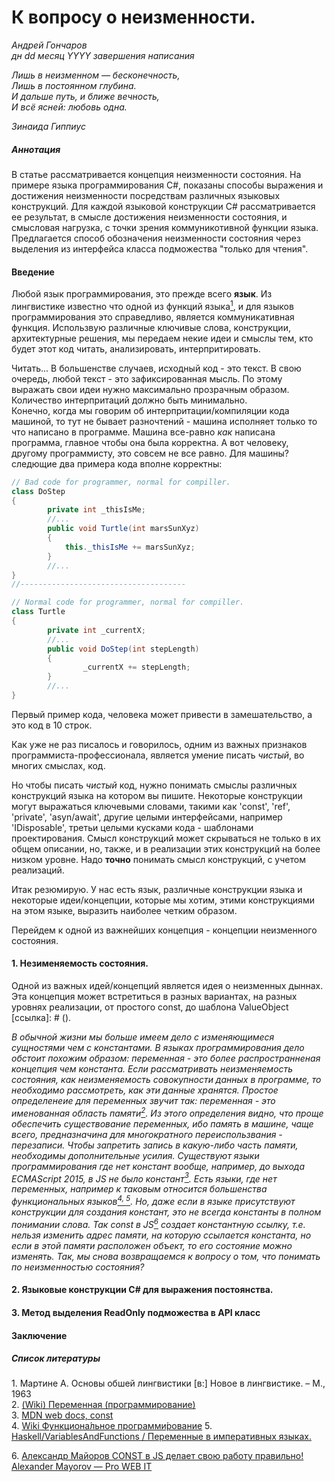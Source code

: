 # К вопросу о неизменности.
*Андрей Гончаров*  
*дн dd месяц YYYY завершения написания*    

*Лишь в неизменном — бесконечность,*  
*Лишь в постоянном глубина.*  
*И дальше путь, и ближе вечность,*  
*И всё ясней: любовь одна.*  

*Зинаида Гиппиус*


##### Аннотация
В статье рассматривается концепция неизменности состояния. На примере языка программирования C#, показаны способы выражения и достижения неизменности посредствам различных языковых конструкций. Для каждой языковой конструкции C# рассматривается ее результат, в смысле достижения неизменности состояния, и смысловая нагрузка, с точки зрения коммуникотивной функции языка. Предлагается способ обозначения неизменности состояния через выделения из интерфейса класса подможества "только для чтения".    

#### Введение
Любой язык программирования, это прежде всего **язык**. Из лингвистике известно что одной из функций языка[<sup>1</sup>](#1), и для языков программирования это справедливо, является коммуникативная функция. Использвую различные ключивые слова, конструкции, архитектурные решения, мы передаем некие идеи и смыслы тем, кто будет этот код читать, анализировать, интерпритировать.

Читать... В большенстве случаев, исходный код - это текст. В свою очередь, любой текст - это зафиксированная мысль. По этому выражать свои идеи нужно максимально прозрачным образом. Количество интерпритаций должно быть минимально.   
Конечно, когда мы говорим об интерпритации/компиляции кода машиной, то тут не бывает разночтений - машина исполняет только то что написано в программе. Машина все-равно *как* написана программа, главное чтобы она была корректна. А вот человеку, другому программисту, это совсем не все равно. Для машины? следющие два примера кода вполне корректны: 
```C#
// Bad code for programmer, normal for compiller.
class DoStep
{
        private int _thisIsMe;
        //...
        public void Turtle(int marsSunXyz)
        {
            this._thisIsMe += marsSunXyz;
        }
        //...
}
//-------------------------------------

// Normal code for programmer, normal for compiller.
class Turtle
{
        private int _currentX;
        //...
        public void DoStep(int stepLength)
        {
                _currentX += stepLength;
        }
        //...
}
```
Первый пример кода, человека может привести в замешательство, а это код в 10 строк.
  
Как уже не раз писалось и говорилось, одним из важных признаков программиста-профессионала, является умение писать *чистый*, во многих смыслах, код.

Но чтобы писать *чистый* код, нужно понимать смыслы различных конструкций языка на котором вы пишите. Некоторые конструкции могут выражаться ключевыми словами, такими как 'const', 'ref', 'private', 'asyn/await', другие целыми интерфейсами, например 'IDisposable', третьи целыми кусками кода - шаблонами проектирования. Смысл конструкций может скрываться не только в их общем описании, но, также, и в реализации этих конструкций на более низком уровне. Надо **точно** понимать смысл конструкций, с учетом реализаций. 

Итак резюмирую. У нас есть язык, различные конструкции языка и некоторые идеи/концепции, которые мы хотим, этими конструкциями на этом языке, выразить наиболее четким образом.  

Перейдем к одной из важнейших концепция - концепции неизменного состояния. 

#### 1. Незименяемость состояния.

Одной из важных идей/концепций является идея о неизменных дыннах. Эта концепция может встретиться в разных вариантах, на разных уровнях реализации, от простого const, до шаблона ValueObject [ссылка]: # (). 

*В обычной жизни мы больше имеем дело с изменяющимеся сущностями чем с константами. В языках программирования дело обстоит похожим образом: переменная - это более распространненая концепция чем константа. Если рассматривать неизменяемость состояния, как неизменяемость совокупности данных в программе, то необходимо рассмотреть, как эти данные хранятся. Простое определенеие для переменных звучит так: переменная - это именованная область памяти[<sup>2</sup>](#2). Из этого определения видно, что проще обеспечить существование переменных, ибо память в машине, чаще всего, предназначина для многократного переиспользвания - перезаписи. Чтобы запретить запись в какую-либо часть памяти, необходимы дополнительные усилия. Существуют языки программирования где нет констант вообще, например, до выхода ECMAScript 2015, в JS не было констант[<sup>3</sup>](#3). Есть языки, где нет переменных, например к таковым относится большенства функциональных языков[<sup>4, </sup>](#4)[<sup>5</sup>](#5). Но, даже если в языке присутствуют конструкции для создания констант, это не всегда константы в полном понимании слова. Так const в JS[<sup>6</sup>](#6) создает константную ссылку, т.е. нельзя изменить адрес памяти, на которую ссылается константа, но если в этой памяти расположен объект, то его состояние можно изменять. Так, мы снова возвращаемся к вопросу о том, что понимать по неизменностью состояния?*

[//]: # (
Что это?
Переменная и константа, почему константа это сложнее чем переменная. 
Существование языков без переменных и без констант. 
Возможные интерпритации неизменности. 
Проблемы отсутствия неизменности. 
Выражение неизменяемости в языке, для машины, для программиста. 
Формализм и конвенция. 
Плюсы и минусы незименности.)

#### 2. Языковые конструкции C# для выражения постоянства.
[//]: # (
литералы
const
readonly static/nonstatic
struct
readonly struct
ref readonly - оптимизация по памяти, для структур, при возврате.
in param - оптимизация по памяти, для структур, при передаче параметра.
Array и ошибки с ним
IReadOnlyCollection<T>
Шаблон ValueObject)


#### 3. Метод выделения ReadOnly подможества в API класс
[//]: # (
const в объевлении методов в С++, 
const в объявлении переменных,
конструкция const T& - как оптимизация по памяти, с выражением неизменности.)

#### Заключение
[//]: # (О важности и значимости конструкция указывающих на постоянство.)

##### Список литературы
<a class='anchor' id='1'>1</a>. Мартине А. Основы обшей лингвистики \[в:\] Новое в лингвистике. – М., 1963  
<a class='anchor' id='2'>2</a>. <a href="https://ru.wikipedia.org/wiki/%D0%9F%D0%B5%D1%80%D0%B5%D0%BC%D0%B5%D0%BD%D0%BD%D0%B0%D1%8F_(%D0%BF%D1%80%D0%BE%D0%B3%D1%80%D0%B0%D0%BC%D0%BC%D0%B8%D1%80%D0%BE%D0%B2%D0%B0%D0%BD%D0%B8%D0%B5)">(Wiki) Переменная (программирование)</a>  
<a class='anchor' id='3'>3</a>. <a href="https://developer.mozilla.org/ru/docs/Web/JavaScript/Reference/Statements/const">MDN web docs, const</a>  
<a class='anchor' id='4'>4</a>. <a href="https://ru.wikipedia.org/wiki/%D0%A4%D1%83%D0%BD%D0%BA%D1%86%D0%B8%D0%BE%D0%BD%D0%B0%D0%BB%D1%8C%D0%BD%D0%BE%D0%B5_%D0%BF%D1%80%D0%BE%D0%B3%D1%80%D0%B0%D0%BC%D0%BC%D0%B8%D1%80%D0%BE%D0%B2%D0%B0%D0%BD%D0%B8%D0%B5">Wiki Функциона́льное программи́рование</a>
<a class='anchor' id='5'>5</a>. <a href="https://ru.wikibooks.org/wiki/Haskell/VariablesAndFunctions#%D0%9F%D0%B5%D1%80%D0%B5%D0%BC%D0%B5%D0%BD%D0%BD%D1%8B%D0%B5_%D0%B2_%D0%B8%D0%BC%D0%BF%D0%B5%D1%80%D0%B0%D1%82%D0%B8%D0%B2%D0%BD%D1%8B%D1%85_%D1%8F%D0%B7%D1%8B%D0%BA%D0%B0%D1%85">Haskell/VariablesAndFunctions / Переменные в императивных языках.</a>

<a class='anchor' id='6'>6</a>. <a href="https://medium.com/@frontman/const-%D0%B2-js-%D0%B4%D0%B5%D0%BB%D0%B0%D0%B5%D1%82-%D1%81%D0%B2%D0%BE%D1%8E-%D1%80%D0%B0%D0%B1%D0%BE%D1%82%D1%83-%D0%BF%D1%80%D0%B0%D0%B2%D0%B8%D0%BB%D1%8C%D0%BD%D0%BE-b346353d9cce">Александр Майоров CONST в JS делает свою работу правильно! Alexander Mayorov — Pro WEB IT</a>
